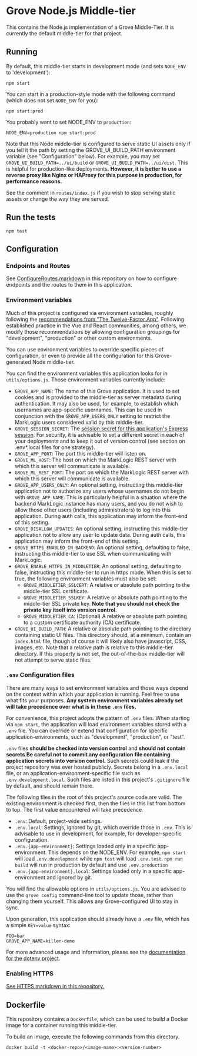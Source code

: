 # Grove Node.js Middle-tier

This contains the Node.js implementation of a Grove Middle-Tier. It is currently the default middle-tier for that project.

## Running

By default, this middle-tier starts in development mode (and sets `NODE_ENV` to 'development'):

    npm start

You can start in a production-style mode with the following command (which does not set `NODE_ENV` for you):

    npm start:prod

You probably want to set NODE_ENV to `production`: 

    NODE_ENV=production npm start:prod

Note that this Node middle-tier is configured to serve static UI assets only if
you tell it the path by setting the GROVE_UI_BUILD_PATH environment variable
(see "Configuration" below). For example, you may set
`GROVE_UI_BUILD_PATH=../ui/build` or `GROVE_UI_BUILD_PATH=../ui/dist`. This is
helpful for production-like deployments. **However, it is better to use
a reverse proxy like Nginx or HAProxy for this purpose in production, for
performance reasons.**

See the comment in `routes/index.js` if you wish to stop serving static assets or change the way they are served.
 
## Run the tests

    npm test

## Configuration

### Endpoints and Routes

See [ConfigureRoutes.markdown](ConfigureRoutes.markdown) in this repository on how to configure endpoints and the routes to them in this application.

### Environment variables

Much of this project is configured via environment variables, roughly following the [recommendations from "The Twelve-Factor App"](https://12factor.net/config). Following established practice in the Vue and React communities, among others, we modify those recommendations by allowing configuration groupings for "development", "production" or other custom environments.

You can use environment variables to override specific pieces of configuration, or even to provide all the configuration for this Grove-generated Node middle-tier.

You can find the environment variables this application looks for in `utils/options.js`. Those environment variables currently include:

- `GROVE_APP_NAME`: The name of this Grove application. It is used to set cookies and is provided to the middle-tier as server metadata during authentication. It may also be used, for example, to establish which usernames are app-specific usernames. This can be used in conjunction with the `GROVE_APP_USERS_ONLY` setting to restrict the MarkLogic users considered valid by this middle-tier.
- `GROVE_SESSION_SECRET`: The [session secret for this application's Express session](https://github.com/expressjs/session#secret). For security, it is advisable to set a different secret in each of your deployments and to keep it out of version control (see section on .env\*.local files for one strategy).
- `GROVE_APP_PORT`: The port this middle-tier will listen on.
- `GROVE_ML_HOST`: The host on which the MarkLogic REST server with which this server will communicate is available.
- `GROVE_ML_REST_PORT`: The port on which the MarkLogic REST server with which this server will communicate is available.
- `GROVE_APP_USERS_ONLY`: An optional setting, instructing this middle-tier application not to authorize any users whose usernames do not begin with `GROVE_APP_NAME`. This is particularly helpful in a situation where the backend MarkLogic instance has many users, and you do not wish to allow those other users (including administrators) to log into this application. During auth calls, this application may inform the front-end of this setting.
- `GROVE_DISALLOW_UPDATES`: An optional setting, instructing this middle-tier application not to allow any user to update data. During auth calls, this application may inform the front-end of this setting.
- `GROVE_HTTPS_ENABLED_IN_BACKEND`: An optional setting, defaulting to false, instructing this middle-tier to use SSL when communicating with MarkLogic.
- `GROVE_ENABLE_HTTPS_IN_MIDDLETIER`: An optional setting, defaulting to false, instructing this middle-tier to run in https mode. When this is set to true, the following environment variables must also be set:
  - `GROVE_MIDDLETIER_SSLCERT`: A relative or absolute path pointing to the middle-tier SSL certificate.
  - `GROVE_MIDDLETIER_SSLKEY`: A relative or absolute path pointing to the middle-tier SSL private key. **Note that you should not check the private key itself into version control.**
  - `GROVE_MIDDLETIER_CA`: (Optional) A relative or absolute path pointing to a custom certificate authority (CA) certificate.
- `GROVE_UI_BUILD_PATH`: A relative or absolute path pointing to the directory containing static UI files. This directory should, at a minimum, contain an `index.html` file, though of course it will likely also have javascript, CSS, images, etc. Note that a relative path is relative to this middle-tier directory. If this property is not set, the out-of-the-box middle-tier will not attempt to serve static files.

### `.env` Configuration files

There are many ways to set environment variables and those ways depend on the context within which your application is running. Feel free to use what fits your purposes. **Any system environment variables already set will take precedence over what is in these `.env` files.**

For convenience, this project adopts the pattern of `.env` files. When starting via `npm start`, the application will load environment variables stored with a `.env` file. You can override or extend that configuration for specific application-environments, such as "development", "production", or "test".

 `.env` files **should be checked into version control** and **should not contain secrets**.**Be careful not to commit any configuration file containing application secrets into version control.** Such secrets could leak if the project repository was ever hosted publicly. Secrets belong in a `.env.local` file, or an application-environment-specific file such as `.env.development.local`. Such files are listed in this project's `.gitignore` file by default, and should remain there.

The following files in the root of this project's source code are valid. The existing environment is checked first, then the files in this list from bottom to top. The first value encountered will take precedence.

- `.env`: Default, project-wide settings.
- `.env.local`: Settings, ignored by git, which override those in `.env`. This is advisable to use in development, for example, for developer-specific configuration.
- `.env.{app-environment}`: Settings loaded only in a specific app-environment. This depends on the NODE_ENV. For example, `npm start` will load `.env.development` while `npm test` will load `.env.test`. `npm run build` will run in production by default and use `.env.production`
- `.env.{app-environment}.local`: Settings loaded only in a specific app-environment and ignored by git.

You will find the allowable options in `utils/options.js`. You are advised to use the `grove config` command-line tool to update those, rather than changing them yourself. This allows any Grove-configured UI to stay in sync.

Upon generation, this application should already have a `.env` file, which has a simple `KEY=value` syntax:

    FOO=bar
    GROVE_APP_NAME=killer-demo

For more advanced usage and information, please see the [documentation for the dotenv project](https://github.com/motdotla/dotenv).

### Enabling HTTPS

[See HTTPS.markdown in this repository.](HTTPS.markdown)

## Dockerfile

This repository contains a `Dockerfile`, which can be used to build a Docker image for a container running this middle-tier.

To build an image, execute the following commands from this directory.  

    docker build -t <docker-repo>/<image-name>:<version-number>
